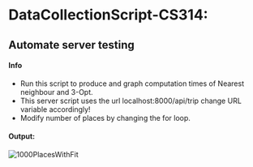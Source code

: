 # DataCollectionScript-CS314:
## Automate server testing
####  Info
- Run this script to produce and graph computation times of Nearest neighbour and 3-Opt.
- This server script uses the url localhost:8000/api/trip change URL variable accordingly!
- Modify number of places by changing the for loop.
#### Output:
![1000PlacesWithFit](https://github.com/CrepeTown/DataCollectionScript-CS314-/blob/main/Figures/1000PlacesWithFit.png)
